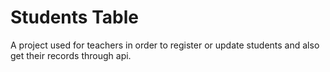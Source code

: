 # Students Table
A project used for teachers in order to register or update  students and also get their records through api.
